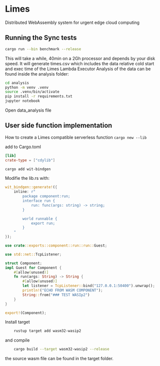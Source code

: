 # Limes
Distributed WebAssembly system for urgent edge cloud computing

## Running the Sync tests
``` bash
cargo run --bin benchmark --release
```
This will take a while, 40min on a 2Gh processor and depends by your disk speed.
It will generate times.csv which includes the data relative cold start and exec time of the Limes Lambda Executor 
Analysis of the data can be found inside the analysis folder:

```bash
cd analysis
python -m venv .venv
source .venv/bin/activate
pip install -r requirements.txt
jupyter notebook
```
Open data_analysis file

## User side function implementation
How to create a Limes compatible serverless function
```cargo new --lib```

add to Cargo.toml
```toml
[lib]
crate-type = ["cdylib"]
```
```bash
cargo add wit-bindgen
```

Modifie the lib.rs with:
```rust
wit_bindgen::generate!({
    inline: r"
        package component:run;
        interface run {
            run: func(args: string) -> string;
        }

        world runnable {
            export run;
        }
    "
});

use crate::exports::component::run::run::Guest;

use std::net::TcpListener;

struct Component;
impl Guest for Component {
    #[allow(unused)]
    fn run(args: String) -> String {
        #[allow(unused)]
        let listener = TcpListener::bind("127.0.0.1:50400").unwrap();
        println!("ECHO FROM WASM COMPONENT");
        String::from("### TEST WASIp2")
    }
}

export!(Component);
```

Install target
```bash
    rustup target add wasm32-wasip2
```
and compile
```bash
    cargo build --target wasm32-wasip2 --release
```
the source wasm file can be found in the target folder.
